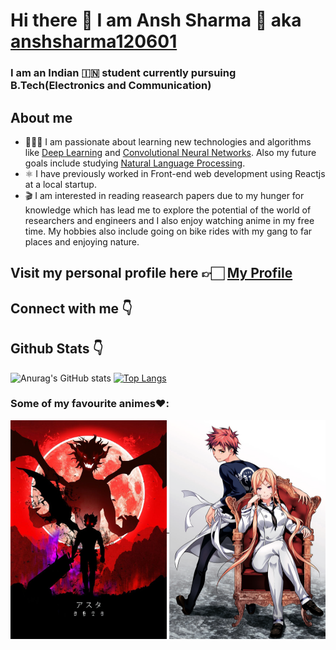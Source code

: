 # Hi there 👋 I am Ansh Sharma 🤙 aka [anshsharma120601](https://ansh-sharma.com/)
### I am an Indian 🇮🇳 student currently pursuing B.Tech(Electronics and Communication)

## About me
* 🧑🏽‍💻 I am passionate about learning new technologies and algorithms like [Deep Learning](https://en.wikipedia.org/wiki/Deep_learning) and [Convolutional Neural Networks](https://en.wikipedia.org/wiki/Convolutional_neural_network). Also my future goals include studying [Natural Language Processing](https://en.wikipedia.org/wiki/Natural_language_processing).
* ⚛️ I have previously worked in Front-end web development using Reactjs at a local startup.
* 🎬 I am interested in reading reasearch papers due to my hunger for knowledge which has lead me to explore the potential of the world of researchers and engineers and I also enjoy watching anime in my free time. My hobbies also include going on bike rides with my gang to far places and enjoying nature.

## Visit my personal profile here 👉🏻 [My Profile](https://ansh-sharma.com/)

## Connect with me 👇

## Github Stats 👇
![Anurag's GitHub stats](https://github-readme-stats.vercel.app/api?username=anshsharma120601&show_icons=true&theme=tokyonight)
[![Top Langs](https://github-readme-stats.vercel.app/api/top-langs/?username=anuraghazra&layout=compact)](https://github.com/anuraghazra/github-readme-stats)

### Some of my favourite animes❤️:
<a href="https://github.com/anshsharma120601/anshsharma120601/blob/main/Black%20Clover.jpeg">
  <img align="center" height="350" width="250" src="https://github.com/anshsharma120601/anshsharma120601/blob/main/Black%20Clover.jpeg" />
</a>
<a href="https://github.com/anshsharma120601/anshsharma120601/blob/main/Soma%20Yukihira%20Et%20Erina%20Nakiri.png">
  <img align="center" height="350" width="250" src="https://github.com/anshsharma120601/anshsharma120601/blob/main/Soma%20Yukihira%20Et%20Erina%20Nakiri.png" />
</a>
